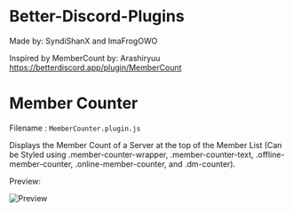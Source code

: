 # Better-Discord-Plugins

Made by: SyndiShanX and ImaFrogOWO

Inspired by MemberCount by: Arashiryuu
https://betterdiscord.app/plugin/MemberCount

# Member Counter

Filename : `MemberCounter.plugin.js`

Displays the Member Count of a Server at the top of the Member List (Can be Styled using .member-counter-wrapper, .member-counter-text, .offline-member-counter, .online-member-counter, and .dm-counter).

Preview:

![Preview](https://syndishanx.github.io/Better-Discord-Plugins/MemberCounter/Preview.png)